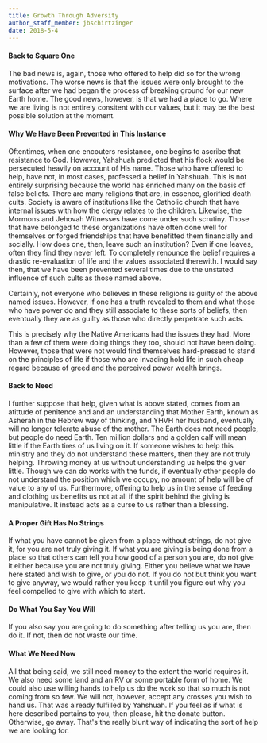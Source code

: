 ```yaml
---
title: Growth Through Adversity
author_staff_member: jbschirtzinger
date: 2018-5-4
---
```


#### Back to Square One

The bad news is, again, those who offered to help did so for the wrong motivations. The worse
news is that the issues were only brought to the surface after we had began the process of
breaking ground for our new Earth home. The good news, however, is that we had a place to go.
Where we are living is not entirely consitent with our values, but it may be the best
possible solution at the moment.

#### Why We Have Been Prevented in This Instance

Oftentimes, when one encouters resistance, one begins to ascribe that resistance to God.
However, Yahshuah predicted that his flock would be persecuted heavily on account of His
name. Those who have offered to help, have not, in most cases, professed a belief in
Yahshuah. This is not entirely surprising because the world has enriched many on the basis of
false beliefs. There are many religions that are, in essence, glorified death cults. Society
is aware of institutions like the Catholic church that have internal issues with how the
clergy relates to the children. Likewise, the Mormons and Jehovah Witnesses have come under
such scrutiny. Those that have belonged to these organizations have often done well for
themselves or forged friendships that have benefitted them financially and socially. How does
one, then, leave such an institution? Even if one leaves, often they find they never left. To
completely renounce the belief requires a drastic re-evaluation of life and the values
associated therewith. I would say then, that we have been prevented several times due to the
unstated influence of such cults as those named above.

Certainly, not everyone who believes in these religions is guilty of the above named issues.
However, if one has a truth revealed to them and what those who have power do and they still
associate to these sorts of beliefs, then eventually they are as guilty as those who directly perpetrate
such acts.

This is precisely why the Native Americans had the issues they had. More than a few of them
were doing things they too, should not have been doing. However, those that were not would
find themselves hard-pressed to stand on the principles of life if those who are invading
hold life in such cheap regard because of greed and the perceived power wealth brings.

#### Back to Need

I further suppose that help, given what is above stated, comes from an atittude of penitence
and and an understanding that Mother Earth, known as Asherah in the Hebrew way of thinking,
and YHVH her husband,  eventually will no longer tolerate abuse of the mother. The Earth does
not need people, but people do need Earth. Ten million dollars and a golden calf will mean little if
the Earth tires of us living on it. If someone wishes to help this ministry and they do not
understand these matters, then they are not truly helping. Throwing money at us without
understanding us helps the giver little. Though we can do works with the funds, if eventually
other people do not understand the position which we occupy, no amount of help will be of
value to any of us. Furthermore, offering to help us in the sense of feeding and clothing us
benefits us not at all if the spirit behind the giving is manipulative. It instead acts as a
curse to us rather than a blessing.

#### A Proper Gift Has No Strings

If what you have cannot be given from a place without strings, do not give it, for you are
not truly giving it. If what you are giving is being done from a place so that others can
tell you how good of a person you are, do not give it either because you are not truly
giving. Either you believe what we have here stated and wish to give, or you do not. If you
do not but think you want to give anyway, we would rather you keep it until you figure out
why you feel compelled to give with which to start.

#### Do What You Say You Will

If you also say you are going to do something after telling us you are, then do it. If not,
then do not waste our time.

#### What We Need Now

All that being said, we still need money to the extent the world requires it. We also need
some land and an RV or some portable form of home. We could also use willing hands to help us
do the work so that so much is not coming from so few. We will not, however, accept any
crosses you wish to hand us. That was already fulfilled by Yahshuah. If you feel as if what
is here described pertains to you, then please, hit the donate button. Otherwise, go away.
That's the really blunt way of indicating the sort of help we are looking for.

